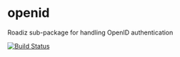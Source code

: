 # openid
Roadiz sub-package for handling OpenID authentication

[![Build Status](https://travis-ci.org/roadiz/openid.svg?branch=main)](https://travis-ci.org/roadiz/openid)